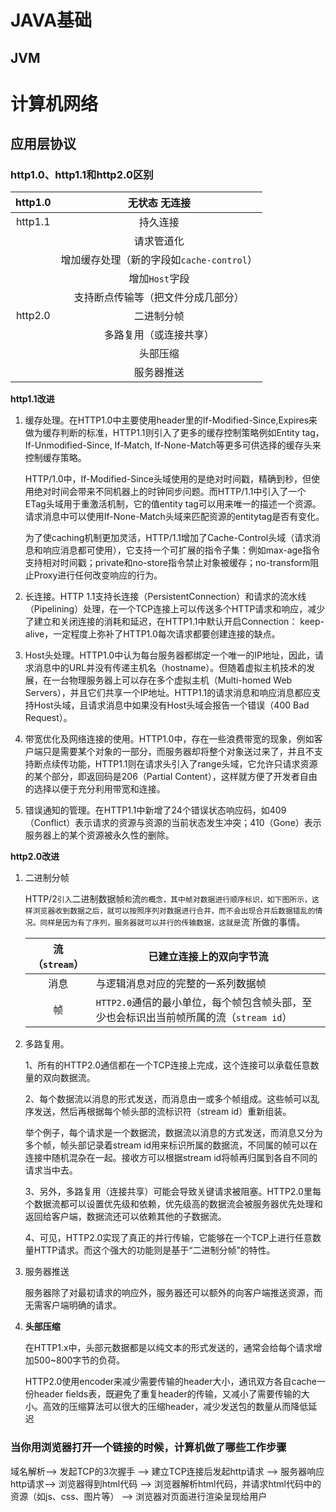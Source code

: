 # JAVA基础

## JVM

### 

# 计算机网络

## 应用层协议

### http1.0、http1.1和http2.0区别

| http1.0 |               无状态 无连接               |
| :-----: | :---------------------------------------: |
| http1.1 |                 持久连接                  |
|         |                请求管道化                 |
|         | 增加缓存处理（新的字段如`cache-control`） |
|         |              增加`Host`字段               |
|         |    支持断点传输等（把文件分成几部分）     |
| http2.0 |                二进制分帧                 |
|         |          多路复用（或连接共享）           |
|         |                 头部压缩                  |
|         |                服务器推送                 |

**http1.1改进**

1. 缓存处理。在HTTP1.0中主要使用header里的If-Modified-Since,Expires来做为缓存判断的标准，HTTP1.1则引入了更多的缓存控制策略例如Entity tag，If-Unmodified-Since, If-Match, If-None-Match等更多可供选择的缓存头来控制缓存策略。

   HTTP/1.0中，If-Modified-Since头域使用的是绝对时间戳，精确到秒，但使用绝对时间会带来不同机器上的时钟同步问题。而HTTP/1.1中引入了一个ETag头域用于重激活机制，它的值entity tag可以用来唯一的描述一个资源。请求消息中可以使用If-None-Match头域来匹配资源的entitytag是否有变化。 

   为了使caching机制更加灵活，HTTP/1.1增加了Cache-Control头域（请求消息和响应消息都可使用），它支持一个可扩展的指令子集：例如max-age指令支持相对时间戳；private和no-store指令禁止对象被缓存；no-transform阻止Proxy进行任何改变响应的行为。

2. 长连接。HTTP 1.1支持长连接（PersistentConnection）和请求的流水线（Pipelining）处理，在一个TCP连接上可以传送多个HTTP请求和响应，减少了建立和关闭连接的消耗和延迟，在HTTP1.1中默认开启Connection： keep-alive，一定程度上弥补了HTTP1.0每次请求都要创建连接的缺点。

3. Host头处理。HTTP1.0中认为每台服务器都绑定一个唯一的IP地址，因此，请求消息中的URL并没有传递主机名（hostname）。但随着虚拟主机技术的发展，在一台物理服务器上可以存在多个虚拟主机（Multi-homed Web Servers），并且它们共享一个IP地址。HTTP1.1的请求消息和响应消息都应支持Host头域，且请求消息中如果没有Host头域会报告一个错误（400 Bad Request）。

4. 带宽优化及网络连接的使用。HTTP1.0中，存在一些浪费带宽的现象，例如客户端只是需要某个对象的一部分，而服务器却将整个对象送过来了，并且不支持断点续传功能，HTTP1.1则在请求头引入了range头域，它允许只请求资源的某个部分，即返回码是206（Partial Content），这样就方便了开发者自由的选择以便于充分利用带宽和连接。 

5. 错误通知的管理。在HTTP1.1中新增了24个错误状态响应码，如409（Conflict）表示请求的资源与资源的当前状态发生冲突；410（Gone）表示服务器上的某个资源被永久性的删除。

**http2.0改进**

1. 二进制分帧

   HTTP/2`引入`二进制数据帧`和`流`的概念，其中帧对数据进行顺序标识，如下图所示，这样浏览器收到数据之后，就可以按照序列对数据进行合并，而不会出现合并后数据错乱的情况。同样是因为有了序列，服务器就可以并行的传输数据，这就是`流`所做的事情。

   | 流（`stream`） | 已建立连接上的双向字节流                                     |
   | :------------: | ------------------------------------------------------------ |
   |      消息      | 与逻辑消息对应的完整的一系列数据帧                           |
   |       帧       | `HTTP2.0`通信的最小单位，每个帧包含帧头部，至少也会标识出当前帧所属的流（`stream id`） |

2. 多路复用。

   1、所有的HTTP2.0通信都在一个TCP连接上完成，这个连接可以承载任意数量的双向数据流。

   2、每个数据流以消息的形式发送，而消息由一或多个帧组成。这些帧可以乱序发送，然后再根据每个帧头部的流标识符（stream id）重新组装。

   举个例子，每个请求是一个数据流，数据流以消息的方式发送，而消息又分为多个帧，帧头部记录着stream id用来标识所属的数据流，不同属的帧可以在连接中随机混杂在一起。接收方可以根据stream id将帧再归属到各自不同的请求当中去。

   3、另外，多路复用（连接共享）可能会导致关键请求被阻塞。HTTP2.0里每个数据流都可以设置优先级和依赖，优先级高的数据流会被服务器优先处理和返回给客户端，数据流还可以依赖其他的子数据流。

   4、可见，HTTP2.0实现了真正的并行传输，它能够在一个TCP上进行任意数量HTTP请求。而这个强大的功能则是基于“二进制分帧”的特性。

3. 服务器推送

   服务器除了对最初请求的响应外，服务器还可以额外的向客户端推送资源，而无需客户端明确的请求。

4. **头部压缩**

   在HTTP1.x中，头部元数据都是以纯文本的形式发送的，通常会给每个请求增加500~800字节的负荷。

   HTTP2.0使用encoder来减少需要传输的header大小，通讯双方各自cache一份header fields表，既避免了重复header的传输，又减小了需要传输的大小。高效的压缩算法可以很大的压缩header，减少发送包的数量从而降低延迟



### 当你用浏览器打开一个链接的时候，计算机做了哪些工作步骤

域名解析--> 发起TCP的3次握手 --> 建立TCP连接后发起http请求 --> 服务器响应http请求--> 浏览器得到html代码 --> 浏览器解析html代码，并请求html代码中的资源（如js、css、图片等） --> 浏览器对页面进行渲染呈现给用户


